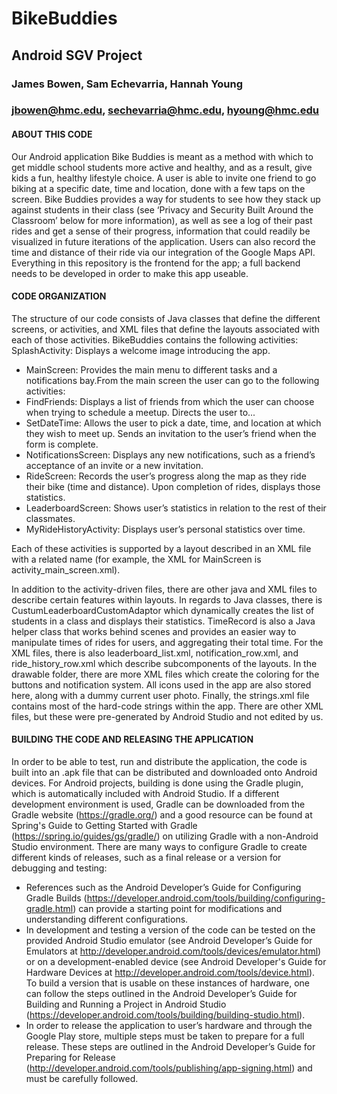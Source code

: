 # BikeBuddies
## Android SGV Project
### James Bowen, Sam Echevarria, Hannah Young
### jbowen@hmc.edu, sechevarria@hmc.edu, hyoung@hmc.edu

#### ABOUT THIS CODE

Our Android application Bike Buddies is meant as a method with which to get middle school students more active and healthy, and as a result, give kids a fun, healthy lifestyle choice. A user is able to invite one friend to go biking at a specific date, time and location, done with a few taps on the screen. Bike Buddies provides a way for students to see how they stack up against students in their class (see ‘Privacy and Security Built Around the Classroom’ below for more information), as well as see a log of their past rides and get a sense of their progress, information that could readily be visualized in future iterations of the application. Users can also record the time and distance of their ride via our integration of the Google Maps API. Everything in this repository is the frontend for the app; a full backend needs to be developed in order to make this app useable. 

#### CODE ORGANIZATION

The structure of our code consists of Java classes that define the different screens, or activities, and XML files that define the layouts associated with each of those activities. BikeBuddies contains the following activities: 
SplashActivity: Displays a welcome image introducing the app.
  * MainScreen: Provides the main menu to different tasks and a notifications bay.From the main screen the user can go to the following activities:
  * FindFriends: Displays a list of friends from which the user can choose when trying to schedule a meetup. Directs the user to...
  * SetDateTime: Allows the user to pick a date, time, and location at which they wish to meet up. Sends an invitation to the user’s friend when the form is complete.
  * NotificationsScreen: Displays any new notifications, such as a friend’s acceptance of an invite or a new invitation.
  * RideScreen: Records the user’s progress along the map as they ride their bike (time and distance). Upon completion of rides, displays those statistics.
  * LeaderboardScreen: Shows user’s statistics in relation to the rest of their classmates.
  * MyRideHistoryActivity: Displays user’s personal statistics over time.

Each of these activities is supported by a layout described in an XML file with a related name (for example, the XML for MainScreen is activity_main_screen.xml). 

In addition to the activity-driven files, there are other java and XML files to describe certain features within layouts. In regards to Java classes, there is CustumLeaderboardCustomAdaptor which dynamically creates the list of students in a class and displays their statistics. TimeRecord is also a Java helper class that works behind scenes and provides an easier way to manipulate times of rides for users, and aggregating their total time. For the XML files, there is also leaderboard_list.xml, notification_row.xml, and ride_history_row.xml which describe subcomponents of the layouts. In the drawable folder, there are more XML files which create the coloring for the buttons and notification system. All icons used in the app are also stored here, along with a dummy current user photo. Finally, the strings.xml file contains most of the hard-code strings within the app. There are other XML files, but these were pre-generated by Android Studio and not edited by us.

#### BUILDING THE CODE AND RELEASING THE APPLICATION

In order to be able to test, run and distribute the application, the code is built into an .apk file that can be distributed and downloaded onto Android devices. For Android projects, building is done using the Gradle plugin, which is automatically included with Android Studio. If a different development environment is used, Gradle can be downloaded from the Gradle website (https://gradle.org/) and a good resource can be found at Spring's Guide to Getting Started with Gradle (https://spring.io/guides/gs/gradle/) on utilizing Gradle with a non-Android Studio environment.
There are many ways to configure Gradle to create different kinds of releases, such as a final release or a version for debugging and testing:

  * References such as the Android Developer’s Guide for Configuring Gradle Builds (https://developer.android.com/tools/building/configuring-gradle.html) can provide a starting point for modifications and understanding different configurations. 
  * In development and testing a version of the code can be tested on the provided Android Studio emulator (see Android Developer’s Guide for Emulators at http://developer.android.com/tools/devices/emulator.html)  or on a development-enabled device (see Android Developer's Guide for Hardware Devices at http://developer.android.com/tools/device.html). To build a version that is usable on these instances of hardware, one can follow the steps outlined in the Android Developer’s Guide for Building and Running a Project in Android Studio (https://developer.android.com/tools/building/building-studio.html). 
  * In order to release the application to user’s hardware and through the Google Play store, multiple steps must be taken to prepare for a full release. These steps are outlined in the Android Developer’s Guide for Preparing for Release (http://developer.android.com/tools/publishing/app-signing.html) and must be carefully followed.
